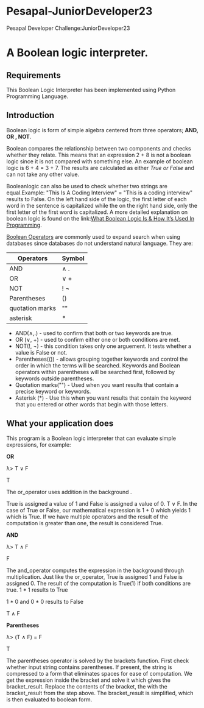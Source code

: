 # Pesapal-JuniorDeveloper23
Pesapal Developer Challenge:JuniorDeveloper23

# A Boolean logic interpreter.

## Requirements

This Boolean Logic Interpreter has been implemented using Python Programming Language. 
 
## Introduction 
Boolean logic is form of simple algebra centered from three operators; **AND, OR , NOT**.  

Boolean compares the relationship between two components and checks whether they relate. This means that an expression 2 + 8 is not a boolean logic since it is not compared with something else. An example of boolean logic is 6 + 4 = 3 + 7. The results are calculated as either *True or False* and can not take any other value. 

Booleanlogic can also be used to check whether two strings are equal.Example: "This Is A Coding Interview" = "This is a coding interview" results to False. On the left hand side of the logic, the first letter of each word in the sentence is capitalized while the on the right hand side, only the first letter of the first word is capitalized. A more detailed explanation on boolean logic is found on the link:[What Boolean Logic Is & How It’s Used In Programming](https://www.codecademy.com/resources/blog/what-is-boolean-logic/).

[Boolean Operators](https://www.scribbr.com/working-with-sources/boolean-operators/#:~:text=Boolean%20operators%20are%20specific%20words,parentheses%20()%2C%20and%20asterisks%20*.) are commonly used to expand search when using databases since databases do not understand natural language. They are:

| Operators | Symbol |
| ---------- | ------- |
| AND | ∧ . |
| OR | ∨ + |
| NOT | ! ¬ | 
| Parentheses | () | 
| quotation marks | "" | 
| asterisk | * |

- AND(∧,.) - used to confirm that both or two keywords are true.
- OR (∨, +)  -  used to confirm either one or both conditions are met.
- NOT(!, ¬) - this condition takes only one arguement. It tests whether a value is False or not. 
- Parentheses(()) - allows grouping together keywords and control the order in which the terms will be searched. Keywords and Boolean operators within parentheses will be searched first, followed by keywords outside parentheses.
- Quotation marks("") - Used when you want results that contain a precise keyword or keywords.
- Asterisk (*) - Use this when you want results that contain the keyword that you entered or other words that begin with those letters.

## What your application does



 This program is a Boolean logic interpreter that can evaluate simple expressions, for example:


**OR** 

λ> T ∨ F

T

The or_operator uses addition in the background . 

True is assigned a value of 1 and False is assigned a value of 0. 
T ∨ F. In the case of True or False, our mathematical expression is 1 + 0 which yields 1 which is True.
If we have multiple operators and the result of the computation is greater than one, the result is considered True.


**AND**


λ> T ∧ F

F

The and_operator computes the expression in the background through multiplication. 
Just like the or_operator, True is assigned 1 and False is assigned 0. 
The result of the computation is True(1) if both conditions are true. 
1 * 1 results to  True

1 *  0 and 0 * 0 results to False

 T ∧ F
 
**Parentheses**

λ> (T ∧ F) = F

T

The parentheses operator is solved by the brackets function. 
First check whether input string contains parentheses. 
If present, the string is compressed to a form that eliminates spaces for ease of computation. 
We get the expression inside the bracket and solve it which gives the bracket_result.
Replace the contents of the bracket, the  with the bracket_result from the step above.
The bracket_result is simplified, which is then evaluated to boolean form.
